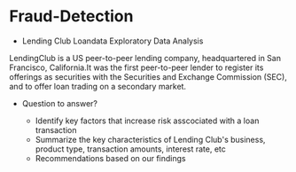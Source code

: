 # Fraud-Detection

* Lending Club Loandata Exploratory Data Analysis

LendingClub is a US peer-to-peer lending company, headquartered in San Francisco, California.It was the first peer-to-peer lender to register its offerings as securities with the Securities and Exchange Commission (SEC), and to offer loan trading on a secondary market.

* Question to answer?

  - Identify key factors that increase risk asscociated with a loan transaction
  - Summarize the key characteristics of Lending Club's business, product type, transaction amounts, interest rate, etc
  - Recommendations based on our findings
